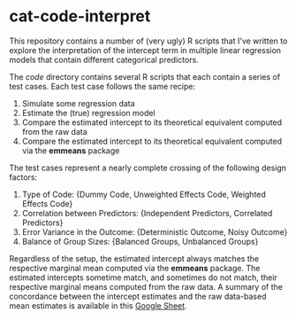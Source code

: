 # cat-code-interpret

This repository contains a number of (very ugly) R scripts that I've written to
explore the interpretation of the intercept term in multiple linear regression
models that contain different categorical predictors.

The *code* directory contains several R scripts that each contain a series of 
test cases. Each test case follows the same recipe:
1. Simulate some regression data
1. Estimate the (true) regression model
1. Compare the estimated intercept to its theoretical equivalent computed from
   the raw data
1. Compare the estimated intercept to its theoretical equivalent computed via
   the **emmeans** package
   
The test cases represent a nearly complete crossing of the following design
factors:
1. Type of Code: {Dummy Code, Unweighted Effects Code, Weighted Effects Code}
1. Correlation between Predictors: {Independent Predictors, Correlated
   Predictors}
1. Error Variance in the Outcome: {Deterministic Outcome, Noisy Outcome}
1. Balance of Group Sizes: {Balanced Groups, Unbalanced Groups}

Regardless of the setup, the estimated intercept always matches the respective
marginal mean computed via the **emmeans** package. The estimated intercepts
sometime match, and sometimes do not match, their respective marginal means
computed from the raw data. A summary of the concordance between the intercept
estimates and the raw data-based mean estimates is available in this [Google
Sheet](https://docs.google.com/spreadsheets/d/1mckS-lc754z989uuLWjGnCaFrwU3FB2fpNT4mLNtZUU/edit?usp=sharing).

